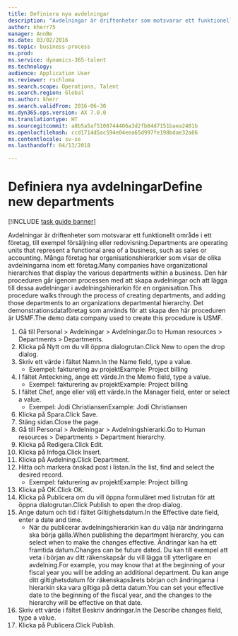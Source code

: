 ```yaml
--- 
title: Definiera nya avdelningar
description: "Avdelningar är driftenheter som motsvarar ett funktionellt område i ett företag, till exempel försäljning eller redovisning."
author: kherr75
manager: AnnBe
ms.date: 03/02/2016
ms.topic: business-process
ms.prod: 
ms.service: dynamics-365-talent
ms.technology: 
audience: Application User
ms.reviewer: rschloma
ms.search.scope: Operations, Talent
ms.search.region: Global
ms.author: kherr
ms.search.validFrom: 2016-06-30
ms.dyn365.ops.version: AX 7.0.0
ms.translationtype: HT
ms.sourcegitcommit: a8b5a5af5108744406a3d2fb84d7151baea2481b
ms.openlocfilehash: ccd1714d5ac594e04eea65d997fe198bdae32a86
ms.contentlocale: sv-se
ms.lasthandoff: 04/13/2018

---
```

# <a name="define-new-departments"></a><span data-ttu-id="61151-103">Definiera nya avdelningar</span><span class="sxs-lookup"><span data-stu-id="61151-103">Define new departments</span></span>

[!INCLUDE [task guide banner](../../includes/task-guide-banner.md)]

<span data-ttu-id="61151-104">Avdelningar är driftenheter som motsvarar ett funktionellt område i ett företag, till exempel försäljning eller redovisning.</span><span class="sxs-lookup"><span data-stu-id="61151-104">Departments are operating units that represent a functional area of a business, such as sales or accounting.</span></span> <span data-ttu-id="61151-105">Många företag har organisationshierarkier som visar de olika avdelningarna inom ett företag.</span><span class="sxs-lookup"><span data-stu-id="61151-105">Many companies have organizational hierarchies that display the various departments within a business.</span></span> <span data-ttu-id="61151-106">Den här proceduren går igenom processen med att skapa avdelningar och att lägga till dessa avdelningar i avdelningshierarkin för en organisation.</span><span class="sxs-lookup"><span data-stu-id="61151-106">This procedure walks through the process of creating departments, and adding those departments to an organizations departmental hierarchy.</span></span> <span data-ttu-id="61151-107">Det demonstrationsdataföretag som används för att skapa den här proceduren är USMF.</span><span class="sxs-lookup"><span data-stu-id="61151-107">The demo data company used to create this procedure is USMF.</span></span>

1. <span data-ttu-id="61151-108">Gå till Personal > Avdelningar > Avdelningar.</span><span class="sxs-lookup"><span data-stu-id="61151-108">Go to Human resources > Departments > Departments.</span></span>
2. <span data-ttu-id="61151-109">Klicka på Nytt om du vill öppna dialogrutan.</span><span class="sxs-lookup"><span data-stu-id="61151-109">Click New to open the drop dialog.</span></span>
3. <span data-ttu-id="61151-110">Skriv ett värde i fältet Namn.</span><span class="sxs-lookup"><span data-stu-id="61151-110">In the Name field, type a value.</span></span>
    * <span data-ttu-id="61151-111">Exempel: fakturering av projekt</span><span class="sxs-lookup"><span data-stu-id="61151-111">Example: Project billing</span></span>  
4. <span data-ttu-id="61151-112">I fältet Anteckning, ange ett värde.</span><span class="sxs-lookup"><span data-stu-id="61151-112">In the Memo field, type a value.</span></span>
    * <span data-ttu-id="61151-113">Exempel: fakturering av projekt</span><span class="sxs-lookup"><span data-stu-id="61151-113">Example: Project billing</span></span>  
5. <span data-ttu-id="61151-114">I fältet Chef, ange eller välj ett värde.</span><span class="sxs-lookup"><span data-stu-id="61151-114">In the Manager field, enter or select a value.</span></span>
    * <span data-ttu-id="61151-115">Exempel: Jodi Christiansen</span><span class="sxs-lookup"><span data-stu-id="61151-115">Example: Jodi Christiansen</span></span>  
6. <span data-ttu-id="61151-116">Klicka på Spara.</span><span class="sxs-lookup"><span data-stu-id="61151-116">Click Save.</span></span>
7. <span data-ttu-id="61151-117">Stäng sidan.</span><span class="sxs-lookup"><span data-stu-id="61151-117">Close the page.</span></span>
8. <span data-ttu-id="61151-118">Gå till Personal > Avdelningar > Avdelningshierarki.</span><span class="sxs-lookup"><span data-stu-id="61151-118">Go to Human resources > Departments > Department hierarchy.</span></span>
9. <span data-ttu-id="61151-119">Klicka på Redigera.</span><span class="sxs-lookup"><span data-stu-id="61151-119">Click Edit.</span></span>
10. <span data-ttu-id="61151-120">Klicka på Infoga.</span><span class="sxs-lookup"><span data-stu-id="61151-120">Click Insert.</span></span>
11. <span data-ttu-id="61151-121">Klicka på Avdelning.</span><span class="sxs-lookup"><span data-stu-id="61151-121">Click Department.</span></span>
12. <span data-ttu-id="61151-122">Hitta och markera önskad post i listan.</span><span class="sxs-lookup"><span data-stu-id="61151-122">In the list, find and select the desired record.</span></span>
    * <span data-ttu-id="61151-123">Exempel: fakturering av projekt</span><span class="sxs-lookup"><span data-stu-id="61151-123">Example: Project billing</span></span>  
13. <span data-ttu-id="61151-124">Klicka på OK.</span><span class="sxs-lookup"><span data-stu-id="61151-124">Click OK.</span></span>
14. <span data-ttu-id="61151-125">Klicka på Publicera om du vill öppna formuläret med listrutan för att öppna dialogrutan.</span><span class="sxs-lookup"><span data-stu-id="61151-125">Click Publish to open the drop dialog.</span></span>
15. <span data-ttu-id="61151-126">Ange datum och tid i fältet Giltighetsdatum.</span><span class="sxs-lookup"><span data-stu-id="61151-126">In the Effective date field, enter a date and time.</span></span>
    * <span data-ttu-id="61151-127">När du publicerar avdelningshierarkin kan du välja när ändringarna ska börja gälla.</span><span class="sxs-lookup"><span data-stu-id="61151-127">When publishing the department hierarchy, you can select when to make the changes effective.</span></span> <span data-ttu-id="61151-128">Ändringar kan ha ett framtida datum.</span><span class="sxs-lookup"><span data-stu-id="61151-128">Changes can be future dated.</span></span> <span data-ttu-id="61151-129">Du kan till exempel att veta i början av ditt räkenskapsår du vill lägga till ytterligare en avdelning.</span><span class="sxs-lookup"><span data-stu-id="61151-129">For example, you may know that at the beginning of your fiscal year you will be adding an additional department.</span></span> <span data-ttu-id="61151-130">Du kan ange ditt giltighetsdatum för räkenskapsårets början och ändringarna i hierarkin ska vara giltiga på detta datum.</span><span class="sxs-lookup"><span data-stu-id="61151-130">You can set your effective date to the beginning of the fiscal year, and the changes to the hierarchy will be effective on that date.</span></span>  
16. <span data-ttu-id="61151-131">Skriv ett värde i fältet Beskriv ändringar.</span><span class="sxs-lookup"><span data-stu-id="61151-131">In the Describe changes field, type a value.</span></span>
17. <span data-ttu-id="61151-132">Klicka på Publicera.</span><span class="sxs-lookup"><span data-stu-id="61151-132">Click Publish.</span></span>


